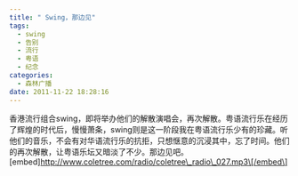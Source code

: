 ```yaml
---
title: " Swing，那边见"
tags:
  - swing
  - 告别
  - 流行
  - 粤语
  - 纪念
categories:
  - 森林广播
date: 2011-11-22 18:28:16
---
```


香港流行组合swing，即将举办他们的解散演唱会，再次解散。粤语流行乐在经历了辉煌的时代后，慢慢萧条，swing则是这一阶段我在粤语流行乐少有的珍藏。听他们的音乐，不会有对华语流行乐的抗拒，只想惬意的沉浸其中，忘了时间。他们的再次解散，让粤语乐坛又暗淡了不少。那边见吧。   \[embed\]http://www.coletree.com/radio/coletree\_radio\_027.mp3\[/embed\]